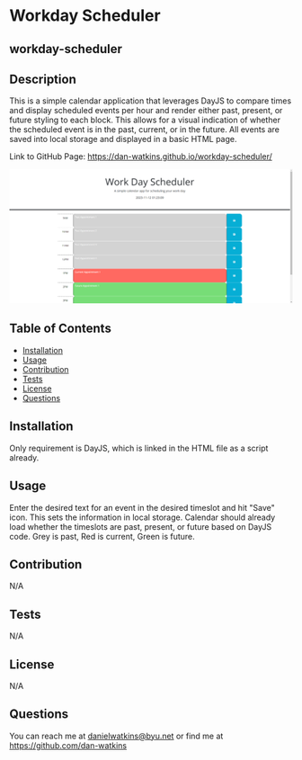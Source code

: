 # Workday Scheduler

## workday-scheduler

## Description

This is a simple calendar application that leverages DayJS to compare times and display scheduled events per hour and render either past, present, or future styling to each block. This allows for a visual indication of whether the scheduled event is in the past, current, or in the future. All events are saved into local storage and displayed in a basic HTML page.

Link to GitHub Page: https://dan-watkins.github.io/workday-scheduler/

![Workday Scheduler](./assets/images/Work-Day-Scheduler.png)

## Table of Contents

- [Installation](#installation)
- [Usage](#usage)
- [Contribution](#contribution)
- [Tests](#tests)
- [License](#license)
- [Questions](#questions)

## Installation

Only requirement is DayJS, which is linked in the HTML file as a script already.

## Usage

Enter the desired text for an event in the desired timeslot and hit "Save" icon. This sets the information in local storage. Calendar should already load whether the timeslots are past, present, or future based on DayJS code. Grey is past, Red is current, Green is future.

## Contribution

N/A

## Tests

N/A

## License

N/A

## Questions

You can reach me at danielwatkins@byu.net or find me at https://github.com/dan-watkins
